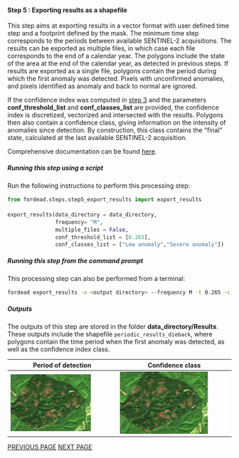 #### Step 5 : Exporting results as a shapefile

This step aims at exporting results in a vector format with user defined time step and a footprint defined by the mask. 
The minimum time step corresponds to the periods between available SENTINEL-2 acquisitions. 
The results can be exported as multiple files, in which case each file corresponds to the end of a calendar year.
The polygons include the state of the area at the end of the calendar year, as detected in previous steps. 
If results are exported as a single file, polygons contain the period during which the first anomaly was detected. 
Pixels with unconfirmed anomalies, and pixels identified as anomaly and back to normal are ignored.

If the confidence index was computed in [step 3](https://fordead.gitlab.io/fordead_package/docs/user_guides/english/03_dieback_detection/) and the parameters **conf_threshold_list** and **conf_classes_list** are provided, the confidence index is discretized, vectorized and intersected with the results.
Polygons then also contain a confidence class, giving information on the intensity of anomalies since detection. 
By construction, this class contains the "final" state, calculated at the last available SENTINEL-2 acquisition. 

Comprehensive documentation can be found [here](https://fordead.gitlab.io/fordead_package/docs/user_guides/english/05_export_results/).

##### Running this step using a script

Run the following instructions to perform this processing step:

```python
from fordead.steps.step5_export_results import export_results

export_results(data_directory = data_directory, 
               frequency= "M", 
               multiple_files = False, 
			   conf_threshold_list = [0.265],
			   conf_classes_list = ["Low anomaly","Severe anomaly"])
```

##### Running this step from the command prompt

This processing step can also be performed from a terminal:

```bash
fordead export_results -o <output directory> --frequency M -t 0.265 -c "Low anomaly" -c "Severe anomaly"
```

##### Outputs

The outputs of this step are stored in the folder **data_directory/Results**. 
These outputs include the shapefile `periodic_results_dieback`, where polygons contain the time period when the first anomaly was detected, as well as the confidence index class. 

Period of detection | Confidence class
:-------------------------:|:-------------------------:
![gif_results_original](Figures/gif_results_original.gif "gif_results_original") | ![gif_results_confidence](Figures/gif_results_confidence.gif "gif_results_confidence")


[PREVIOUS PAGE](https://fordead.gitlab.io/fordead_package/docs/Tutorial/04_compute_forest_mask) [NEXT PAGE](https://fordead.gitlab.io/fordead_package/docs/Tutorial/06_create_timelapse)
